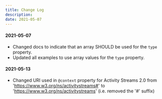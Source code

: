 ```yaml
---
title: Change Log
description:
date: 2021-05-07
---
```


#### 2021-05-07
* Changed docs to indicate that an array SHOULD be used for the `type` property.
* Updated all examples to use array values for the `type` property.

#### 2021-05-13
* Changed URI used in `@context` property for Activity Streams 2.0 from 'https://www.w3.org/ns/activitystreams#' to 'https://www.w3.org/ns/activitystreams' (i.e. removed the '#' suffix)